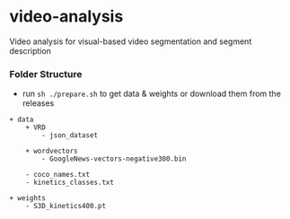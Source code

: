 # video-analysis
Video analysis for visual-based video segmentation and segment description

### Folder Structure
- run ` sh ./prepare.sh ` to get data & weights or download them from the releases

```
+ data 
    + VRD
        - json_dataset

    + wordvectors  
        - GoogleNews-vectors-negative300.bin  

    - coco_names.txt
    - kinetics_classes.txt

+ weights
    - S3D_kinetics400.pt
```
